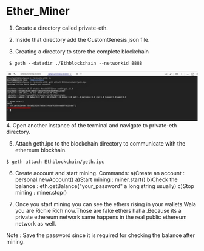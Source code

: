 # Ether_Miner

1. Create a directory called private-eth.

2. Inside that directory add the CustomGenesis.json file.

3. Creating a directory to store the complete blockchain
 ```
  $ geth --datadir ./Ethblockchain --networkid 8888
 ```
 ![](images/image1.jpg)
4. Open another instance of the terminal and navigate to private-eth directory.

5. Attach geth.ipc to the blockchain directory to communicate with the ethereum blockhain.
 ```
 $ geth attach Ethblockchain/geth.ipc
 ```
6. Create account and start mining.
  Commands:
  a)Create an account : personal.newAccount()
  a)Start mining : miner.start()
  b)Check the balance : eth.getBalance("your_password" a long string usually)
  c)Stop mining : miner.stop()
  
7. Once you start mining you can see the ethers rising in your wallets.Wala you are Richie Rich now.Those are fake ethers haha
.Because its a private ethereum network same happens in the real public ethereum network as well. 
  
 Note : Save the password since it is required for checking the balance after mining.  
